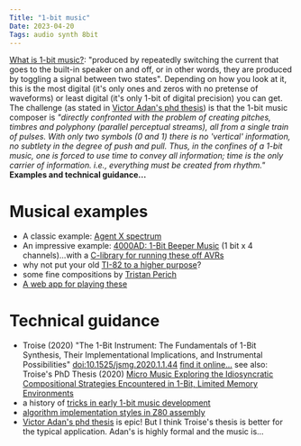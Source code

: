 ```yaml
---
Title: "1-bit music"
Date: 2023-04-20
Tags: audio synth 8bit
---
```


[What is 1-bit music?](https://www.ludomusicology.org/2018/12/09/what-is-1-bit-music/): "produced by repeatedly switching the current that goes to the built-in speaker on and off, or in other words, they are produced by toggling a signal between two states".  Depending on how you look at it, this is the most digital (it's only ones and zeros with no pretense of waveforms) or least digital (it's only 1-bit of digital precision) you can get. The challenge (as stated in [Victor Adan's phd thesis](https://www.victoradan.net/pdfs/va_phdthesis.pdf)) is that the 1-bit music composer is *"directly confronted with the problem of creating pitches, timbres and polyphony (parallel perceptual streams), all from a single train of pulses. With only two symbols (0 and 1) there is no 'vertical' information, no subtlety in the degree of push and pull. Thus, in the confines of a 1-bit music, one is forced to use time to convey all information; time is the only carrier of information. i.e., everything must be created from rhythm."* **Examples and technical guidance...**


# Musical examples

* A classic example: [Agent X spectrum](https://www.youtube.com/watch?v=JOZ8rbmlWrk)
* An impressive example: [4000AD: 1-Bit Beeper Music](https://www.youtube.com/watch?v=vyv-fcJSEWs) (1 bit x 4 channels)...with a [C-library for running these off AVRs](https://github.com/protodomemusic/mmml)
* why not put your old [TI-82 to a higher purpose](https://www.youtube.com/watch?v=I6G0CnBSWVk)?
* some fine compositions by [Tristan Perich](https://www.youtube.com/channel/UCWgHCjxT9HkyVjNjitbijLA)
* [A web app for playing these](http://langtons.atspace.com/audio/waveform.html)

# Technical guidance

* Troise (2020) "The 1-Bit Instrument: The Fundamentals of 1-Bit Synthesis, Their Implementational Implications, and Instrumental Possibilities" [doi:10.1525/jsmg.2020.1.1.44](https://doi.org/10.1525/jsmg.2020.1.1.44) [find it online...](https://gwern.net/doc/cs/hardware/2020-troise.pdf) see also: Troise's PhD Thesis (2020) [Micro Music
Exploring the Idiosyncratic Compositional Strategies Encountered in 1-Bit, Limited Memory Environments](https://eprints.soton.ac.uk/446896/1/Final_thesis_v1.3_Troise_26643626_Library_Copy.pdf)
* a history of [tricks in early 1-bit music development](https://www.gamejournal.it/the-sound-of-1-bit-technical-constraint-as-a-driver-for-musical-creativity-on-the-48k-sinclair-zx-spectrum/)
* [algorithm implementation styles in Z80 assembly](http://randomflux.info/1bit/viewtopic.php?id=21)
* [Victor Adan's phd thesis](https://www.victoradan.net/pdfs/va_phdthesis.pdf) is epic! But I think Troise's thesis is better for the typical application. Adan's is highly formal and the music is...
